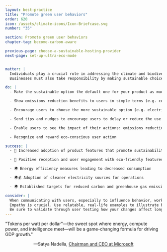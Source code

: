 ```yaml
---
layout: best-practice
title: "Promote green user behaviors"
order: 620
icon: /assets/climate-icons/Icon-Briefcase.svg
number: "35"

section: Promote green user behaviors
chapter-tag: become-carbon-aware

previous-page: choose-a-sustainable-hosting-provider
next-page: set-up-ultra-eco-mode


matter: |
  Individuals play a crucial role in addressing the climate and biodiversity crises through electing governments and influencing societal change. While some consumers actively engage and expect businesses to take environmental action, not everyone will embrace environmentalism immediately. Education remains essential for building awareness, empowering mindful choices, and advancing sustainability.
  Businesses must also take responsibility by making sustainable choices the default in their products. This approach reduces friction for users and increases adoption of green features and behaviours.

do: |
  - Make the sustainable option the default one for your product as much as possible (e.g. choosing the lowest carbon-emitting option for users: itinerary, delivery method, product, enabling carbon-aware charging features, etc.)

  - Show emissions reduction benefits to users in simple terms (e.g. cost reduction, % of CO2 saved vs another product or usage, and other relevant environmental and societal benefits)

  - Encourage users to choose the more sustainable option (e.g. electric car vs. regular car for a car manufacturer, train vs. plane trip for a transportation company)

  - Send tips and nudges to encourage users to delay or reduce the use of products or services when resources are scarce (e.g. water in summer, electricity during peak hours)

  - Enable users to see the impact of their actions: emissions reduction and positive impact of initiatives supported. However, it is important to note that you should not shift environmental responsibility onto end users. This responsibility falls on you and your company.

  - Recognize and reward eco-conscious user action

success: |
  - 🧑 Increased adoption of product features that promote sustainability

  - 🧑 Positive reception and user engagement with eco-friendly features

  - 🌍 Energy efficiency measures leading to decreased consumption

  - 🌍💰 Adoption of cleaner electricity sources for operations

  - 🌍 Established targets for reduced carbon and greenhouse gas emissions

consider: |
  When communicating with users, especially to influence behavior, work closely with your Marketing and Product Marketing teams. The right tone and content are essential—avoid moralizing and focus on a positive, uplifting approach.
  Empathy is crucial. Use relatable, real-life examples to illustrate benefits in meaningful ways (see [*Green Nudges](https://www.green-nudges.com/)* for inspiration). Simply citing CO₂e savings or comparing them to cars taken off the road won't resonate with everyone. Instead, research your audience, understand their values, and frame your message in ways that feel personally relevant and compelling.
  Be sure to validate through user testing how your changes affect long-term user behavior.
---
```


<div class="bigquote">
  <span class="highlight">"Tokens per watt per dollar"—the sweet spot where energy, compute power, and intelligence meet—will be a game-changing formula for driving GDP growth."</span>
</div>

<p style="text-align:center;">—Satya Nadella, <a href="https://www.linkedin.com/in/satyanadella?miniProfileUrn=urn%3Ali%3Afsd_profile%3AACoAAAEkwwAB9KEc2TrQgOLEQ-vzRyZeCDyc6DQ">Chairman and CEO at Microsoft</a></p>